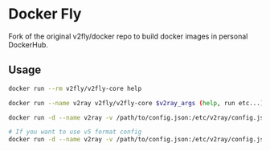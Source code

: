 # Docker Fly

Fork of the original v2fly/docker repo to build docker images in personal DockerHub. 

## Usage

```bash
docker run --rm v2fly/v2fly-core help

docker run --name v2ray v2fly/v2fly-core $v2ray_args (help, run etc...)

docker run -d --name v2ray -v /path/to/config.json:/etc/v2ray/config.json -p 10086:10086 v2fly/v2fly-core run -c /etc/v2ray/config.json 

# If you want to use v5 format config
docker run -d --name v2ray -v /path/to/config.json:/etc/v2ray/config.json -p 10086:10086 v2fly/v2fly-core run -c /etc/v2ray/config.json -format jsonv5
```
